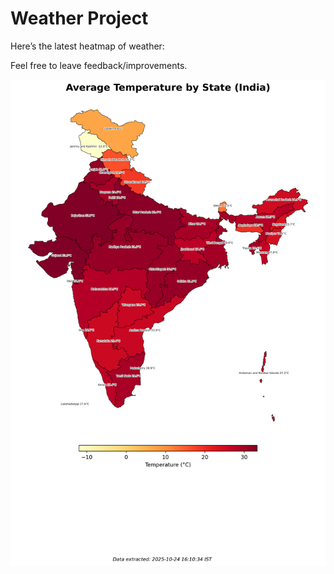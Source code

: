 # Weather Project

Here’s the latest heatmap of weather:

Feel free to leave feedback/improvements.

![India Heatmap](docs/assets/india_heatmap.png?v=FB57A4)
